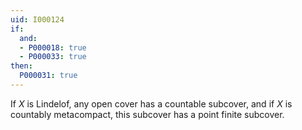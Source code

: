 ```yaml
---
uid: I000124
if:
  and:
  - P000018: true
  - P000033: true
then:
  P000031: true
---
```


If $X$ is Lindelof, any open cover has a countable subcover, and if $X$ is countably metacompact, this subcover has a point finite subcover.

